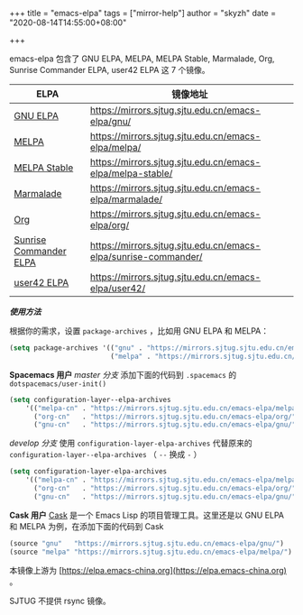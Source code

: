 +++
title = "emacs-elpa"
tags = ["mirror-help"]
author = "skyzh"
date = "2020-08-14T14:55:00+08:00"

+++

emacs-elpa 包含了 GNU ELPA, MELPA, MELPA Stable, Marmalade, Org, Sunrise Commander ELPA, user42 ELPA 这 7 个镜像。

| ELPA                                                         | 镜像地址                                                     |
| ------------------------------------------------------------ | ------------------------------------------------------------ |
| [GNU ELPA](http://elpa.gnu.org/)                             | https://mirrors.sjtug.sjtu.edu.cn/emacs-elpa/gnu/            |
| [MELPA](https://melpa.org/)                                  | https://mirrors.sjtug.sjtu.edu.cn/emacs-elpa/melpa/          |
| [MELPA Stable](http://stable.melpa.org/#/)                   | https://mirrors.sjtug.sjtu.edu.cn/emacs-elpa/melpa-stable/   |
| [Marmalade](https://marmalade-repo.org/)                     | https://mirrors.sjtug.sjtu.edu.cn/emacs-elpa/marmalade/      |
| [Org](http://orgmode.org/elpa.html)                          | https://mirrors.sjtug.sjtu.edu.cn/emacs-elpa/org/            |
| [Sunrise Commander ELPA](https://www.emacswiki.org/emacs/Sunrise_Commander) | https://mirrors.sjtug.sjtu.edu.cn/emacs-elpa/sunrise-commander/ |
| [user42 ELPA](http://user42.tuxfamily.org/elpa/index.html)   | https://mirrors.sjtug.sjtu.edu.cn/emacs-elpa/user42/         |

***使用方法***

根据你的需求，设置 `package-archives` ，比如用 GNU ELPA 和 MELPA：
```lisp
(setq package-archives '(("gnu" . "https://mirrors.sjtug.sjtu.edu.cn/emacs-elpa/gnu/")
                         ("melpa" . "https://mirrors.sjtug.sjtu.edu.cn/emacs-elpa/melpa/")))

```

**Spacemacs 用户**
*master 分支*
添加下面的代码到  `.spacemacs`  的  `dotspacemacs/user-init()`

```lisp
(setq configuration-layer--elpa-archives
    '(("melpa-cn" . "https://mirrors.sjtug.sjtu.edu.cn/emacs-elpa/melpa/")
      ("org-cn"   . "https://mirrors.sjtug.sjtu.edu.cn/emacs-elpa/org/")
      ("gnu-cn"   . "https://mirrors.sjtug.sjtu.edu.cn/emacs-elpa/gnu/")))
```

*develop 分支*
使用 `configuration-layer-elpa-archives` 代替原来的 `configuration-layer--elpa-archives` （ `--` 换成 `-` ）

```lisp
(setq configuration-layer-elpa-archives
    '(("melpa-cn" . "https://mirrors.sjtug.sjtu.edu.cn/emacs-elpa/melpa/")
      ("org-cn"   . "https://mirrors.sjtug.sjtu.edu.cn/emacs-elpa/org/")
      ("gnu-cn"   . "https://mirrors.sjtug.sjtu.edu.cn/emacs-elpa/gnu/")))
```

**Cask 用户**
[Cask](https://github.com/cask/cask) 是一个 Emacs Lisp 的项目管理工具。这里还是以 GNU ELPA 和 MELPA 为例，在添加下面的代码到 Cask

```lisp
(source "gnu"   "https://mirrors.sjtug.sjtu.edu.cn/emacs-elpa/gnu/")
(source "melpa" "https://mirrors.sjtug.sjtu.edu.cn/emacs-elpa/melpa/")
```

本镜像上游为 [https://elpa.emacs-china.org](https://elpa.emacs-china.org) 。

SJTUG 不提供 rsync 镜像。

